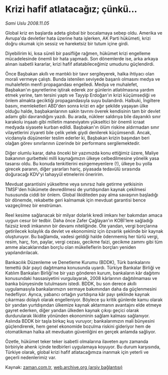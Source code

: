 # Krizi hafif atlatacağız; çünkü...

*Sami Uslu 2008.11.05*

<tr><td class="metin" colspan="2" style="padding-top: 20px; padding-left: 5px; padding-right: 10px;">Global kriz en başlarda adeta global bir bocalamaya sebep oldu. Amerika ve Avrupa'da devletler hata üzerine hata işlerken, AK Parti hükümeti, krizi doğru okumak için sessiz ve hareketsiz bir tutum içine girdi.</td></tr><tr><td class="metin" colspan="2" style="padding-top: 20px; padding-left: 5px; padding-right: 10px;"><p> Diyebilirim ki, kısa süreli bir pasifliğe rağmen, hükümet krizi engelleme mücadelesinde önemli bir hata yapmadı. Son dönemlerde ise, arka arkaya alınan isabetli kararlar, krizi hafif atlatabileceğimiz umudunu güçlendirdi. 
<p>Önce Başbakan akıllı ve mantıklı bir tavır sergileyerek, halka ihtiyacı olan morali vermeye çalıştı. Bunda istenilen seviyede başarılı olmasını medya ve muhalefetin menfi propagandası engelledi. Medya ve muhalefet, Başbakan'ın gayretlerine iştirak ederek zor günlerin atlatılmasına yardım etmek yerine, tam tersini yaptı ve Tayyip Erdoğan'ın krizi küçümsediği ve önlem almakta geciktiği propagandasıyla suyu bulandırdı. Halbuki, İngiltere basını, memleketleri ABD'den sonra krizi en ağır şekilde yaşayan ülke olduğu halde, başbakanlarının sakin tavrını överek kendisinin tam bir devlet adamı gibi davrandığını yazdı. Bu arada, nükleer saldırıya bile dayanıklı sınır karakolu inşaatı gibi milletin maneviyatını yükseltici bir önemli icraat medyada siyasete kurban edildi. Başbakan'ın ölüm riskine aldırmadan sınır vilayetlerini ziyareti bile çelik yelek giydi denilerek küçümsendi. Ancak, vicdanıyla düşünenler teslim ederler ki, Başbakan krizin başından beri olağan görev sınırlarının üzerinde bir performans sergilemektedir.
<p>Diğer olumlu karar, daha önceki bir yazımızda konu ettiğimiz üzere, Maliye bakanının gurbetteki milli kaynağımızın ülkeye celbedilmesine yönelik yasa tasarısı oldu. Bu konuda tenkitlerini esirgemeyenlere (!), ülkeye bu yolla girecek paranın, diğer yararları hariç, piyasada tedavülü sırasında doğuracağı KDV'yi tahayyül etmelerini öneririm. 
<p>Mevduat garantisini yükseltme veya sınırsız hale getirme yetkisinin TMSF'den hükümete devredilmesi de yurtdışından kaynak çekilmesi hususunda ciddi bir önlem. Global likiditeden pay alma savaşının başladığı bir dönemde, rekabette geri kalmamak için mevduat garantisi bence vazgeçilmez bir enstrüman.
<p>Reel kesime sağlanacak bir milyar dolarlık kredi imkanı her bakımdan amaca uygun cesur bir tedbir. Daha önce Zafer Çağlayan'ın KOBİ'lere sağladığı faizsiz kredi imkanının bir devamı niteliğinde. Öte yandan, vergi borçlarına getirilecek kolaylık da devlet ve ekonomimiz için özvarlık şeklinde bir kaynak oluşturuyor. Bu bağlamda, vadesi geldiği halde ödenmemiş her türlü vergi, resim, harç, fon, paylar, vergi cezası, gecikme faizi, gecikme zammı gibi tüm amme alacaklarından borçlu olan mükelleflerin borçları yeniden yapılandırılacak. 
<p>Bankacılık Düzenleme ve Denetleme Kurumu (BDDK), Türk bankalarını temettü (kâr payı) dağıtmama konusunda uyardı. Türkiye Bankalar Birliği ve Katılım Bankaları Birliği'ne bir yazı gönderen kurum, bankaların kâr dağıtımı konusundaki hassasiyetini vurgulayarak, 2008 kârlarının dağıtılmaması ve banka bünyesinde tutulmasını istedi. BDDK, bu son derece akıllı uygulamasıyla bankalarımızın sermaye bakımından daha da güçlenmesini hedefliyor. Ayrıca, yabancı ortağın yurtdışına kâr payı şeklinde kaynak çıkarması dolaylı olarak engelleniyor. Böylece şu kritik günlerde kamu olarak bir yandan yurtdışından ülkemize kaynak aktarmanın avantajını elde etmeye gayret ederken, diğer yandan ülkeden kaynak çıkışı geçici olarak durdurularak likidite yönünden ekonominin sağlam kalması sağlanıyor. Aslında BDDK bir taşla birkaç kuş vuruyor; bankalarımızın mali bünyesini güçlendirerek, hem genel ekonomide bozulma riskini gideriyor hem de otomatikman halka ait mevduatın güvenliğini en gerçek anlamda sağlıyor. 
<p>Özetle, hükümet teker teker isabetli olmalarına ilaveten aynı zamanda birbiriyle ahenk içinde tedbirleri uygulamaya koyuyor. Bu durum karşısında, Türkiye olarak, global krizi hafif atlatacağımıza inanmak için yeterli ve geçerli nedenlerimiz var.<br/></p></p></p></p></p></p></p></td></tr>

Kaynak: [zaman.com.tr](http://zaman.com.tr/yazar.do?yazino=756947), [web.archive.org (arşiv bağlantısı)](http://web.archive.org/web/20081208204945/http://www.zaman.com.tr:80/yazar.do?yazino=756947)
